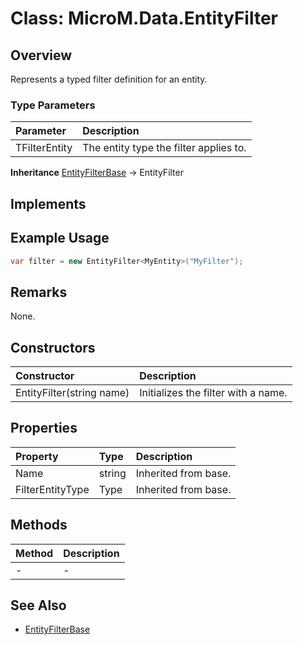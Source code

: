 # Class: MicroM.Data.EntityFilter<TFilterEntity>
## Overview
Represents a typed filter definition for an entity.

### Type Parameters
| Parameter | Description |
|:------------|:-------------|
|TFilterEntity|The entity type the filter applies to.|

**Inheritance**
[EntityFilterBase](../EntityFilterBase/index.md) -> EntityFilter

**Implements**
-

## Example Usage
```csharp
var filter = new EntityFilter<MyEntity>("MyFilter");
```
## Remarks
None.

## Constructors
| Constructor | Description |
|:------------|:-------------|
| EntityFilter(string name) | Initializes the filter with a name. |

## Properties
| Property | Type | Description |
|:------------|:-------------|:-------------|
| Name | string | Inherited from base. |
| FilterEntityType | Type | Inherited from base. |

## Methods
| Method | Description |
|:------------|:-------------|
| - | - |

## See Also
- [EntityFilterBase](../EntityFilterBase/index.md)
